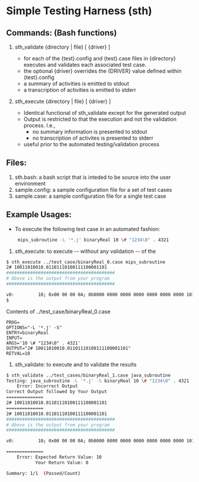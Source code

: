 # Simple Testing Harness (sth)

## Commands: (Bash functions)
   1. sth_validate {directory | file} [ {driver} ]
      - for each of the {test}.config and {test}.case files in {directory}
        executes and validates each associated test case.
      - the optional {driver} overrides the {DRIVER} value defined within {test}.config
      - a summary of activities is emitted to stdout
      - a transcription of activities is emitted to stderr

   1. sth_execute {directory | file} [ {driver} ]
      - Identical functional of sth_validate except for the generated output
      - Output is restricted to that the execution and not the validation process. I.e., 
        - no summary information is presented to stdout
        - no transcription of activites is presented to stderr
      - useful prior to the automated testing/validation process

        
## Files:
   1. sth.bash: a bash script that is inteded to be source into the user environment
   1. sample.config: a sample configuration file for a set of test cases
   2. sample.case: a sample configuration file for a single test case

## Example Usages:
* To execute the following test case in an automated fashion:

  ```bash
   mips_subroutine -L '*.j' binaryReal 10 \# "1234\0" . 4321
  ```
  
1. sth_execute: to execute -- without any validation -- of the 
```bash
$ sth_execute ../test_case/binaryReal_0.case mips_subroutine
2# 10011010010.01101110100111100001101
#########################################
# Above is the output from your program
#########################################

v0:         10; 0x00 00 00 0A; 0b0000 0000 0000 0000 0000 0000 0000 1010;
$
```

Contents of ../test_case/binaryReal_0.case
```
PROG=
OPTIONS="-L '*.j' -S"
ENTRY=binaryReal
INPUT=  
ARGS='10 \# "1234\0" . 4321'   
OUTPUT="2# 10011010010.01101110100111100001101"
RETVAL=10
```


1. sth_validate: to execute and to validate the results

```bash
$ sth_validate ../test_cases/binaryReal_1.case java_subroutine
Testing: java_subroutine -L '*.j' -S binaryReal 10 \# "1234\0" . 4321
    Error: Incorrect Output
Correct Output followed by Your Output
==============
2# 10011010010.01101110100111100001101
==============
2# 10011010010.01101110100111100001101
#########################################
# Above is the output from your program
#########################################

v0:         10; 0x00 00 00 0A; 0b0000 0000 0000 0000 0000 0000 0000 1010;

==============
    Error: Expected Return Value: 10
           Your Return Value: 0

Summary: 1/1  (Passed/Count)
```
